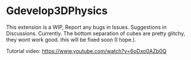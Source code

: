 # Gdevelop3DPhysics
This extension is a WIP, Report any bugs in Issues. Suggestions in Discussions.
Currently. The bottom separation of cubes are pretty glitchy, they wont work good. this will be fixed soon (I hope.).

Tutorial video: https://www.youtube.com/watch?v=6oDxo0AZb0Q
